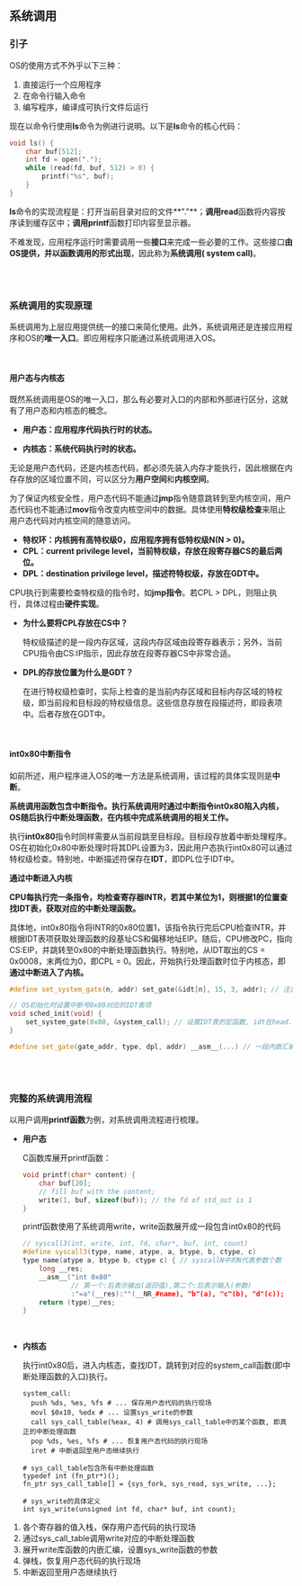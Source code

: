 ## 系统调用

### 引子

OS的使用方式不外乎以下三种：

1. 直接运行一个应用程序
2. 在命令行输入命令
3. 编写程序，编译成可执行文件后运行

现在以命令行使用**ls**命令为例进行说明。以下是**ls**命令的核心代码：

```c++
void ls() {
    char buf[512];
    int fd = open(".");
    while (read(fd, buf, 512) > 0) {
        printf("%s", buf);
    }
}
```

**ls**命令的实现流程是：打开当前目录对应的文件**"."**；**调用read**函数将内容按序读到缓存区中；**调用printf**函数打印内容至显示器。

不难发现，应用程序运行时需要调用一些**接口**来完成一些必要的工作。这些接口**由OS提供，并以函数调用的形式出现**，因此称为**系统调用( system call)**。

<br>

<br>

### 系统调用的实现原理

系统调用为上层应用提供统一的接口来简化使用。此外，系统调用还是连接应用程序和OS的**唯一入口**。即应用程序只能通过系统调用进入OS。

<br>

#### 用户态与内核态

既然系统调用是OS的唯一入口，那么有必要对入口的内部和外部进行区分，这就有了用户态和内核态的概念。

- **用户态：应用程序代码执行时的状态。**

- **内核态：系统代码执行时的状态。**

无论是用户态代码，还是内核态代码，都必须先装入内存才能执行，因此根据在内存存放的区域位置不同，可以区分为**用户空间**和**内核空间**。

为了保证内核安全性，用户态代码不能通过**jmp**指令随意跳转到至内核空间，用户态代码也不能通过**mov**指令改变内核空间中的数据。具体使用**特权级检查**来阻止用户态代码对内核空间的随意访问。

- **特权环：内核拥有高特权级0，应用程序拥有低特权级N(N > 0)。**
- **CPL：current privilege level，当前特权级，存放在段寄存器CS的最后两位。**
- **DPL：destination privilege level，描述符特权级，存放在GDT中。**

CPU执行到需要检查特权级的指令时，如**jmp指令**。若CPL > DPL，则阻止执行，具体过程由**硬件实现**。

- **为什么要将CPL存放在CS中？**

  特权级描述的是一段内存区域，这段内存区域由段寄存器表示；另外，当前CPU指令由CS:IP指示，因此存放在段寄存器CS中非常合适。

- **DPL的存放位置为什么是GDT？**

  在进行特权级检查时，实际上检查的是当前内存区域和目标内存区域的特权级，即当前段和目标段的特权级信息。这些信息存放在段描述符，即段表项中。后者存放在GDT中。

<br>

#### int0x80中断指令

如前所述，用户程序进入OS的唯一方法是系统调用，该过程的具体实现则是**中断**。

**系统调用函数包含中断指令。执行系统调用时通过中断指令int0x80陷入内核，OS随后执行中断处理函数，在内核中完成系统调用的相关工作。**

执行**int0x80**指令时同样需要从当前段跳至目标段。目标段存放着中断处理程序。OS在初始化0x80中断处理时将其DPL设置为3，因此用户态执行int0x80可以通过特权级检查。特别地，中断描述符保存在**IDT**，即DPL位于IDT中。

**通过中断进入内核**

**CPU每执行完一条指令，均检查寄存器INTR，若其中某位为1，则根据1的位置查找IDT表，获取对应的中断处理函数。**

具体地，int0x80指令将INTR的0x80位置1，该指令执行完后CPU检查INTR，并根据IDT表项获取处理函数的段基址CS和偏移地址EIP。随后，CPU修改PC，指向CS:EIP，并跳转至0x80的中断处理函数执行。特别地，从IDT取出的CS = 0x0008，末两位为0，即CPL = 0。因此，开始执行处理函数时位于内核态，即**通过中断进入了内核。**

```c++
#define set_system_gate(n, addr) set_gate(&idt[n], 15, 3, addr); // 注意DPL设置为3

// OS初始化时设置中断号0x80对应的IDT表项
void sched_init(void) {
    set_system_gate(0x80, &system_call); // 设置IDT表的宏函数, idt在head.s中定义, 是一个全局变量
}

#define set_gate(gate_addr, type, dpl, addr) __asm__(...) // 一段内嵌汇编代码
```

<br>

<br>

### 完整的系统调用流程

以用户调用**printf函数**为例，对系统调用流程进行梳理。

- **用户态**

  C函数库展开printf函数：

  ```c++
  void printf(char* content) {
      char buf[20];
      // fill buf with the content;
      write(1, buf, sizeof(buf)); // the fd of std_out is 1
  }
  ```

  printf函数使用了系统调用write，write函数展开成一段包含int0x80的代码

  ```c++
  // syscall3(int, write, int, fd, char*, buf, int, count)
  #define syscall3(type, name, atype, a, btype, b, ctype, c)
  type name(atype a, btype b, ctype c) { // syscallN中的N代表参数个数
      long __res;
      __asm__("int 0x80"
              // 第一个:后表示输出(返回值),第二个:后表示输入(参数)
              :"=a"(__res):""(__NR_#name), "b"(a), "c"(b), "d"(c));
      return (type)__res;
  }
  ```

<br>

- **内核态**

  执行int0x80后，进入内核态，查找IDT，跳转到对应的system_call函数(即中断处理函数的入口)执行。

  ```assembly
  system_call:
  	push %ds, %es, %fs # ... 保存用户态代码的执行现场
  	movl $0x10, %edx # ... 设置sys_write的参数
  	call sys_call_table(%eax, 4) # 调用sys_call_table中的某个函数, 即真正的中断处理函数
  	pop %ds, %es, %fs # ... 恢复用户态代码的执行现场
  	iret # 中断返回至用户态继续执行
  
  # sys_call_table包含所有中断处理函数
  typedef int (fn_ptr*)();
  fn_ptr sys_call_table[] = {sys_fork, sys_read, sys_write, ...};
  
  # sys_write的具体定义
  int sys_write(unsigned int fd, char* buf, int count);
  ```

1. 各个寄存器的值入栈，保存用户态代码的执行现场
2. 通过sys_call_table调用write对应的中断处理函数
3. 展开write库函数的内嵌汇编，设置sys_write函数的参数
4. 弹栈，恢复用户态代码的执行现场
5. 中断返回至用户态继续执行